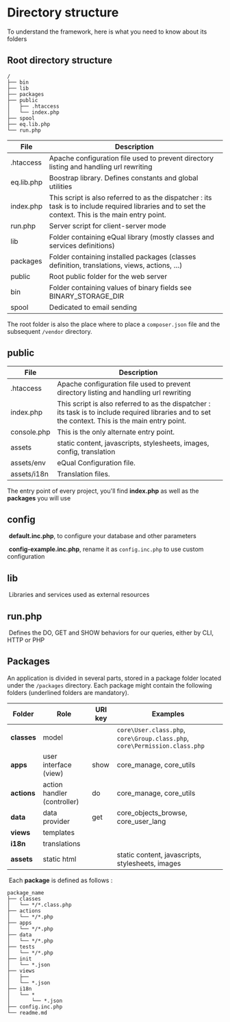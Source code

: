 # Directory structure

To understand the framework, here is what you need to know about its folders



## Root directory structure

```
/
├── bin
├── lib
├── packages
├── public
│   ├── .htaccess
│   └── index.php
├── spool
├── eq.lib.php
└── run.php
```



| File|  Description |
|-|-|
| .htaccess	        | Apache configuration file  used to prevent directory listing and handling url rewriting |
| eq.lib.php	| Boostrap library. Defines constants and global utilities |
| index.php	        | This script is also referred to as the dispatcher : its task is to include required libraries and to set the context. This is the main entry point.|
| run.php	| Server script for client-server mode|
| lib	        | Folder containing eQual library  (mostly classes and services definitions) |
| packages   | Folder containing installed packages (classes definition, translations, views, actions, …)|
| public   | Root public folder for the web server |
| bin   | Folder containing values of binary fields see BINARY_STORAGE_DIR |
| spool   | Dedicated to email sending |



The root folder is also the place where to place a `composer.json` file and the subsequent `/vendor` directory.

## public

| File        | Description                                                  |
| ----------- | ------------------------------------------------------------ |
| .htaccess   | Apache configuration file  used to prevent directory listing and handling url rewriting |
| index.php   | This script is also referred to as the dispatcher : its task is to include required libraries and to set the context. This is the main entry point. |
| console.php | This is the only alternate entry point.                      |
| assets      | static content, javascripts, stylesheets, images, config, translation |
| assets/env  | eQual Configuration file.                                    |
| assets/i18n | Translation files.                                           |



The entry point of every project, you'll find **index.php** as well as the **packages** you will use



## config

​	**default.inc.php**, to configure your database and other parameters

​	**config-example.inc.php**, rename it as `config.inc.php` to use custom configuration

## lib

​	Libraries and services used as external resources

## run.php

​	Defines the DO, GET and SHOW behaviors for our queries, either by CLI, HTTP or PHP





## Packages

An application is divided in several parts, stored in a package folder located under the `/packages` directory.
Each package might contain the following folders (underlined folders are mandatory).

| Folder| Role | URI key   |  Examples           |
|-|-|-|-|
| **__classes__**    | model          |                  | `core\User.class.php`, `core\Group.class.php`, `core\Permission.class.php` |
| **__apps__**       | user interface (view) | show       | core_manage, core_utils |
| **actions**    | action handler (controller) | do       | core_manage, core_utils |
| **data**    | data provider | get       | core_objects_browse, core_user_lang |
| **__views__**    | templates |        |  |
| **i18n**    | translations |        |  |
| **assets** | static html |        | static content, javascripts, stylesheets, images |



​	Each **package** is defined as follows :

```
package_name
├── classes
│   └── */*.class.php
├── actions
│   └── */*.php
├── apps
│   └── */*.php
├── data
│   └── */*.php
├── tests
│   └── */*.php
├── init
│   └── *.json
├── views
│   ├── 
│   └── *.json
├── i18n
│   └── *
│       └── *.json
├── config.inc.php
└── readme.md
```

